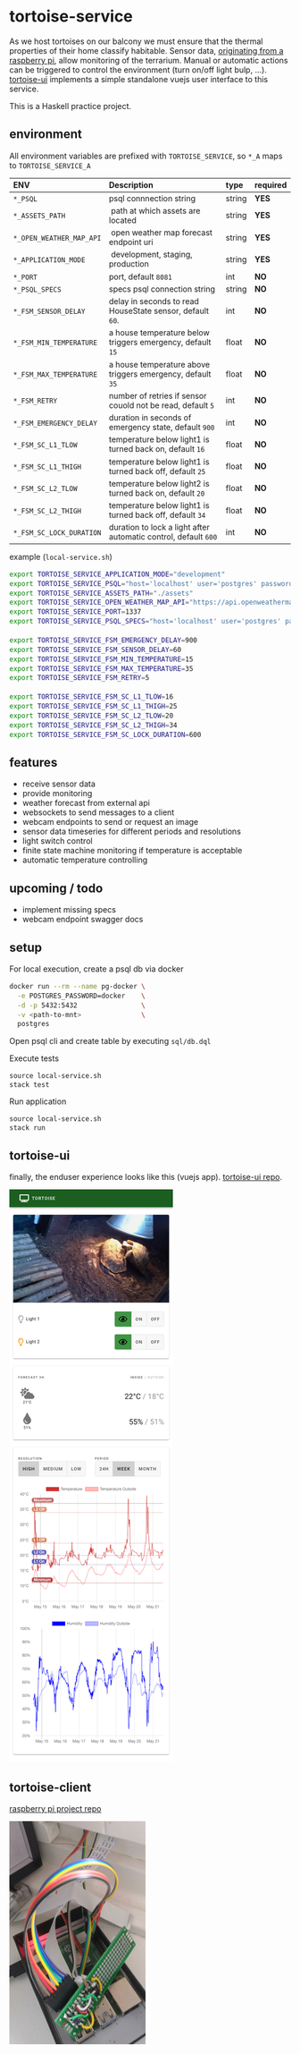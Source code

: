 # tortoise-service

As we host tortoises on our balcony we must ensure that the thermal properties of their home classify habitable.
Sensor data, [originating from a raspberry pi][1], allow monitoring of the terrarium.
Manual or automatic actions can be triggered to control the environment (turn on/off light bulp, ...).
[tortoise-ui][2] implements a simple standalone vuejs user interface to this service.

This is a Haskell practice project.

## environment

All environment variables are prefixed with `TORTOISE_SERVICE`, so `*_A` maps to `TORTOISE_SERVICE_A`

| ENV                      | Description                                                    | type   | required |
|:-------------------------|:---------------------------------------------------------------|:-------|:---------|
| `*_PSQL`                 | psql connnection string                                        | string | __YES__  |
| `*_ASSETS_PATH`          | path at which assets are located                               | string | __YES__  |
| `*_OPEN_WEATHER_MAP_API` | open weather map forecast endpoint uri                         | string | __YES__  |
| `*_APPLICATION_MODE`     | development, staging, production                               | string | __YES__  |
| `*_PORT`                 | port, default `8081`                                           | int    | __NO__   |
| `*_PSQL_SPECS`           | specs psql connection string                                   | string | __NO__   |
| `*_FSM_SENSOR_DELAY`     | delay in seconds to read HouseState sensor, default `60`.      | int    | __NO__   |
| `*_FSM_MIN_TEMPERATURE`  | a house temperature below triggers emergency, default `15`     | float  | __NO__   |
| `*_FSM_MAX_TEMPERATURE`  | a house temperature above triggers emergency, default `35`     | float  | __NO__   |
| `*_FSM_RETRY`            | number of retries if sensor couold not be read, default `5`    | int    | __NO__   |
| `*_FSM_EMERGENCY_DELAY`  | duration in seconds of emergency state, default `900`          | int    | __NO__   |
| `*_FSM_SC_L1_TLOW`       | temperature below light1 is turned back on, default `16`       | float  | __NO__   |
| `*_FSM_SC_L1_THIGH`      | temperature below light1 is turned back off, default `25`      | float  | __NO__   |
| `*_FSM_SC_L2_TLOW`       | temperature below light2 is turned back on, default `20`       | float  | __NO__   |
| `*_FSM_SC_L2_THIGH`      | temperature below light1 is turned back off, default `34`      | float  | __NO__   |
| `*_FSM_SC_LOCK_DURATION` | duration to lock a light after automatic control, default `600`| int    | __NO__   |

example (`local-service.sh`)

```bash
export TORTOISE_SERVICE_APPLICATION_MODE="development"
export TORTOISE_SERVICE_PSQL="host='localhost' user='postgres' password='docker' dbname='test'"
export TORTOISE_SERVICE_ASSETS_PATH="./assets"
export TORTOISE_SERVICE_OPEN_WEATHER_MAP_API="https://api.openweathermap.org/data/2.5/forecast?appid=<key>&lat=54&lon=10"
export TORTOISE_SERVICE_PORT=1337
export TORTOISE_SERVICE_PSQL_SPECS="host='localhost' user='postgres' password='docker' dbname='test_hspec'"

export TORTOISE_SERVICE_FSM_EMERGENCY_DELAY=900
export TORTOISE_SERVICE_FSM_SENSOR_DELAY=60
export TORTOISE_SERVICE_FSM_MIN_TEMPERATURE=15
export TORTOISE_SERVICE_FSM_MAX_TEMPERATURE=35
export TORTOISE_SERVICE_FSM_RETRY=5

export TORTOISE_SERVICE_FSM_SC_L1_TLOW=16
export TORTOISE_SERVICE_FSM_SC_L1_THIGH=25
export TORTOISE_SERVICE_FSM_SC_L2_TLOW=20
export TORTOISE_SERVICE_FSM_SC_L2_THIGH=34
export TORTOISE_SERVICE_FSM_SC_LOCK_DURATION=600
```

## features

- receive sensor data
- provide monitoring
- weather forecast from external api
- websockets to send messages to a client
- webcam endpoints to send or request an image
- sensor data timeseries for different periods and resolutions
- light switch control
- finite state machine monitoring if temperature is acceptable
- automatic temperature controlling

## upcoming / todo

- implement missing specs
- webcam endpoint swagger docs

## setup

For local execution, create a psql db via docker

```bash
docker run --rm --name pg-docker \
  -e POSTGRES_PASSWORD=docker    \
  -d -p 5432:5432                \
  -v <path-to-mnt>               \
  postgres
```

Open psql cli and create table by executing `sql/db.dql`

Execute tests

```
source local-service.sh
stack test
```

Run application

```
source local-service.sh
stack run
```

## tortoise-ui

finally, the enduser experience looks like this (vuejs app).
[tortoise-ui repo][2].

![screenshot of tortoise-app](https://github.com/keksnicoh/tortoise-service/blob/master/resources/tortoise-app.png)

## tortoise-client

[raspberry pi project repo][1]

![screenshot of raspberry pi](https://github.com/keksnicoh/tortoise-service/blob/master/resources/pi.png)

[1]: https://github.com/keksnicoh/tortoise-client
[2]: https://github.com/keksnicoh/tortoise-ui
